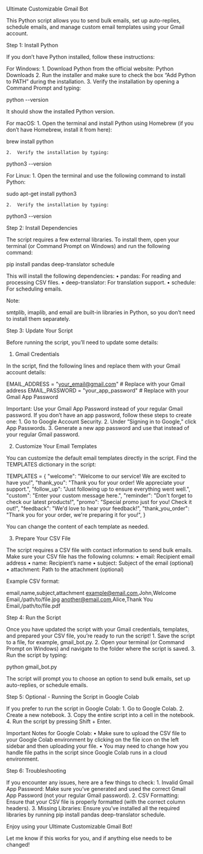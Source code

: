 Ultimate Customizable Gmail Bot

This Python script allows you to send bulk emails, set up auto-replies, schedule emails, and manage custom email templates using your Gmail account.

Step 1: Install Python

If you don’t have Python installed, follow these instructions:

For Windows:
	1.	Download Python from the official website: Python Downloads
	2.	Run the installer and make sure to check the box “Add Python to PATH” during the installation.
	3.	Verify the installation by opening a Command Prompt and typing:

python --version

It should show the installed Python version.

For macOS:
	1.	Open the terminal and install Python using Homebrew (if you don’t have Homebrew, install it from here):

brew install python


	2.	Verify the installation by typing:

python3 --version



For Linux:
	1.	Open the terminal and use the following command to install Python:

sudo apt-get install python3


	2.	Verify the installation by typing:

python3 --version

Step 2: Install Dependencies

The script requires a few external libraries. To install them, open your terminal (or Command Prompt on Windows) and run the following command:

pip install pandas deep-translator schedule

This will install the following dependencies:
	•	pandas: For reading and processing CSV files.
	•	deep-translator: For translation support.
	•	schedule: For scheduling emails.

Note:

smtplib, imaplib, and email are built-in libraries in Python, so you don’t need to install them separately.

Step 3: Update Your Script

Before running the script, you’ll need to update some details:

1. Gmail Credentials

In the script, find the following lines and replace them with your Gmail account details:

EMAIL_ADDRESS = "your_email@gmail.com"  # Replace with your Gmail address
EMAIL_PASSWORD = "your_app_password"  # Replace with your Gmail App Password

Important:
Use your Gmail App Password instead of your regular Gmail password. If you don’t have an app password, follow these steps to create one:
	1.	Go to Google Account Security.
	2.	Under “Signing in to Google,” click App Passwords.
	3.	Generate a new app password and use that instead of your regular Gmail password.

2. Customize Your Email Templates

You can customize the default email templates directly in the script. Find the TEMPLATES dictionary in the script:

TEMPLATES = {
    "welcome": "Welcome to our service! We are excited to have you!",
    "thank_you": "Thank you for your order! We appreciate your support.",
    "follow_up": "Just following up to ensure everything went well.",
    "custom": "Enter your custom message here.",
    "reminder": "Don't forget to check our latest products!",
    "promo": "Special promo just for you! Check it out!",
    "feedback": "We'd love to hear your feedback!",
    "thank_you_order": "Thank you for your order, we're preparing it for you!",
}

You can change the content of each template as needed.

3. Prepare Your CSV File

The script requires a CSV file with contact information to send bulk emails. Make sure your CSV file has the following columns:
	•	email: Recipient email address
	•	name: Recipient’s name
	•	subject: Subject of the email (optional)
	•	attachment: Path to the attachment (optional)

Example CSV format:

email,name,subject,attachment
example@email.com,John,Welcome Email,/path/to/file.jpg
another@email.com,Alice,Thank You Email,/path/to/file.pdf

Step 4: Run the Script

Once you have updated the script with your Gmail credentials, templates, and prepared your CSV file, you’re ready to run the script!
	1.	Save the script to a file, for example, gmail_bot.py.
	2.	Open your terminal (or Command Prompt on Windows) and navigate to the folder where the script is saved.
	3.	Run the script by typing:

python gmail_bot.py

The script will prompt you to choose an option to send bulk emails, set up auto-replies, or schedule emails.

Step 5: Optional - Running the Script in Google Colab

If you prefer to run the script in Google Colab:
	1.	Go to Google Colab.
	2.	Create a new notebook.
	3.	Copy the entire script into a cell in the notebook.
	4.	Run the script by pressing Shift + Enter.

Important Notes for Google Colab:
	•	Make sure to upload the CSV file to your Google Colab environment by clicking on the file icon on the left sidebar and then uploading your file.
	•	You may need to change how you handle file paths in the script since Google Colab runs in a cloud environment.

Step 6: Troubleshooting

If you encounter any issues, here are a few things to check:
	1.	Invalid Gmail App Password: Make sure you’ve generated and used the correct Gmail App Password (not your regular Gmail password).
	2.	CSV Formatting: Ensure that your CSV file is properly formatted (with the correct column headers).
	3.	Missing Libraries: Ensure you’ve installed all the required libraries by running pip install pandas deep-translator schedule.

Enjoy using your Ultimate Customizable Gmail Bot!

Let me know if this works for you, and if anything else needs to be changed!